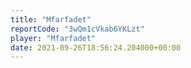 ```yaml
---
title: "Mfarfadet"
reportCode: "3wQm1cVkab6YKLzt"
player: "Mfarfadet"
date: 2021-09-26T18:56:24.204000+00:00
---
```

